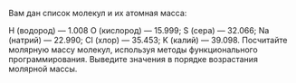 Вам дан список молекул и их атомная масса:

H (водород) — 1.008
O (кислород) — 15.999;
S (сера) — 32.066;
Na (натрий) — 22.990;
Cl (хлор) — 35.453;
K (калий) — 39.098.
Посчитайте молярную массу молекул, используя методы функционального программирования.
Выведите значения в порядке возрастания молярной массы.